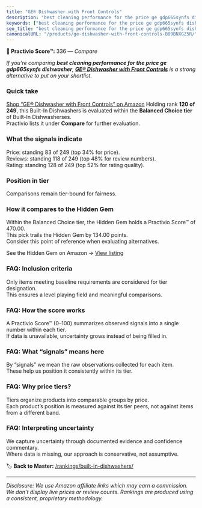 ```yaml
---
title: "GE® Dishwasher with Front Controls"
description: "best cleaning performance for the price ge gdp665synfs dishwasher: Data-driven ranking using the Practivio Score™. Positioned by quality, value, demand, findab…"
keywords: ["best cleaning performance for the price ge gdp665synfs dishwasher"]
seo_title: "best cleaning performance for the price ge gdp665synfs dishwasher — Compare (2025)"
canonicalURL: "/products/ge-dishwasher-with-front-controls-B09BNXGZ5R/"
---
```


**🛒 Practivio Score™:** 336 — _Compare_


*If you're comparing **best cleaning performance for the price ge gdp665synfs dishwasher**, **[GE® Dishwasher with Front Controls](https://www.amazon.com/dp/B09BNXGZ5R?tag=practivio-20)** is a strong alternative to put on your shortlist.*
### Quick take
[Shop “GE® Dishwasher with Front Controls” on Amazon](https://www.amazon.com/dp/B09BNXGZ5R?tag=practivio-20)
Holding rank **120 of 249**, this Built-In Dishwashers is evaluated within the **Balanced Choice tier** of Built-In Dishwasherses.  
Practivio lists it under **Compare** for further evaluation.

### What the signals indicate
Price: standing 83 of 249 (top 34% for price).  
Reviews: standing 118 of 249 (top 48% for review numbers).  
Rating: standing 128 of 249 (top 52% for rating quality).  

### Position in tier
Comparisons remain tier-bound for fairness.

### How it compares to the Hidden Gem
Within the Balanced Choice tier, the Hidden Gem holds a Practivio Score™ of 470.00.  
This pick trails the Hidden Gem by 134.00 points.  
Consider this point of reference when evaluating alternatives.  

See the Hidden Gem on Amazon → [View listing](https://www.amazon.com/dp/B01MQGDIAR?tag=practivio-20)

### FAQ: Inclusion criteria
Only items meeting baseline requirements are considered for tier designation.  
This ensures a level playing field and meaningful comparisons.

### FAQ: How the score works
A Practivio Score™ (0–100) summarizes observed signals into a single number within each tier.  
If data is unavailable, uncertainty grows instead of being filled in.

### FAQ: What “signals” means here
By “signals” we mean the raw observations collected for each item.  
These help us position it consistently within its tier.

### FAQ: Why price tiers?
Tiers organize products into comparable groups by price.  
Each product’s position is measured against its tier peers, not against items from a different band.

### FAQ: Interpreting uncertainty
We capture uncertainty through documented evidence and confidence commentary.  
Where data is missing, our approach is conservative, not assumptive.

<!-- Missing template for Compare/CompareWithinPriceClass -->


🏷️ **Back to Master:** [/rankings/built-in-dishwashers/](/rankings/built-in-dishwashers/)

---
_Disclosure: We use Amazon affiliate links which may earn a commission. We don’t display live prices or review counts. Rankings are produced using a consistent, proprietary methodology._
